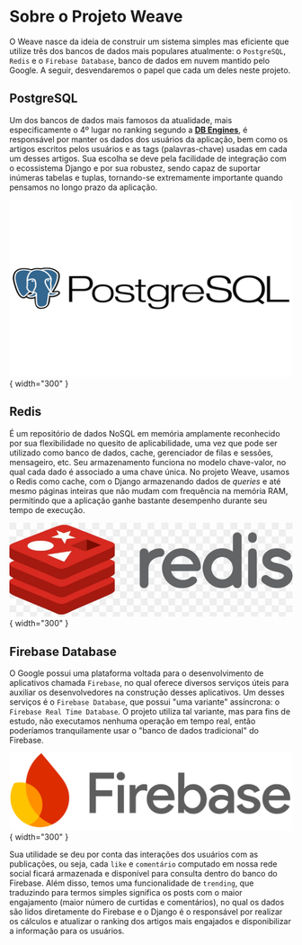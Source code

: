 # **Sobre o Projeto Weave**

O Weave nasce da ideia de construir um sistema simples mas eficiente que utilize três dos bancos de dados mais populares atualmente: o `PostgreSQL`, `Redis` e o `Firebase Database`, banco de dados em nuvem mantido pelo Google. A seguir, desvendaremos o papel que cada um deles neste projeto.

## PostgreSQL

Um dos bancos de dados mais famosos da atualidade, mais especificamente o 4º lugar no ranking segundo a **[DB Engines](https://db-engines.com/en/ranking)**, é responsável por manter os dados dos usuários da aplicação, bem como os artigos escritos pelos usuários e as tags (palavras-chave) usadas em cada um desses artigos. Sua escolha se deve pela facilidade de integração com o ecossistema Django e por sua robustez, sendo capaz de suportar inúmeras tabelas e tuplas, tornando-se extremamente importante quando pensamos no longo prazo da aplicação.

![postgres](assets/PostgreSQL-Logo.jpg){ width="300" }

## Redis

É um repositório de dados NoSQL em memória amplamente reconhecido por sua flexibilidade no quesito de aplicabilidade, uma vez que pode ser utilizado como banco de dados, cache, gerenciador de filas e sessões, mensageiro, etc. Seu armazenamento funciona no modelo chave-valor, no qual cada dado é associado a uma chave única. No projeto Weave, usamos o Redis como cache, com o Django armazenando dados de _queries_ e até mesmo páginas inteiras que não mudam com frequência na memória RAM, permitindo que a aplicação ganhe bastante desempenho durante seu tempo de execução.

![redis](assets/redis-logo-database-mongodb-gearman-png-favpng-Q3Z0HRK11yc0H8hG4RYEtTfpV.jpg){ width="300" }

## Firebase Database

O Google possui uma plataforma voltada para o desenvolvimento de aplicativos chamada `Firebase`, no qual oferece diversos serviços úteis para auxiliar os desenvolvedores na construção desses aplicativos. Um desses serviços é o `Firebase Database`, que possui "uma variante" assíncrona: o `Firebase Real Time Database`. O projeto utiliza tal variante, mas para fins de estudo, não executamos nenhuma operação em tempo real, então poderíamos tranquilamente usar o "banco de dados tradicional" do Firebase.

![firebase](assets/New_Firebase_logo.svg.png){ width="300" }

Sua utilidade se deu por conta das interações dos usuários com as publicações, ou seja, cada `like` e `comentário` computado em nossa rede social ficará armazenada e disponível para consulta dentro do banco do Firebase. Além disso, temos uma funcionalidade de `trending`, que traduzindo para termos simples significa os posts com o maior engajamento (maior número de curtidas e comentários), no qual os dados são lidos diretamente do Firebase e o Django é o responsável por realizar os cálculos e atualizar o ranking dos artigos mais engajados e disponibilizar a informação para os usuários.